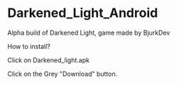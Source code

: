 # Darkened_Light_Android
Alpha build of Darkened Light, game made by BjurkDev


How to install?

Click on Darkened_light.apk

Click on the Grey "Download" button.
